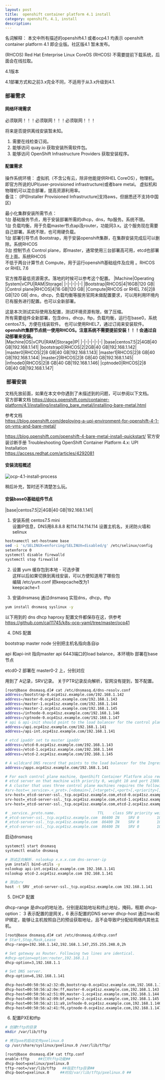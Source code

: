 ```yaml
---
layout: post
title:  openshift container platform 4.1 install 
category: openshift，4.1, install 
description: 
---
```




名词解释：
本文中所有描述的openshift4.1 或者ocp4.1 均表示 openshift container platform 4.1 即企业版。社区版4.1 暂未发布。

(RHCOS)  Red Hat Enterprise Linux CoreOS (RHCOS) 不需要提前下载系统，后面会在线拉取。

4.1版本


4.1部署方式和之前3.x完全不同，不适用于从3.x升级到4.1.



### 部署需求

#### 网络环境需求
必须联网！！！必须联网！！！必须联网！！！

将来是否提供离线安装暂未知。
1. 需要在线检查订阅。
2. 能够访问 quay.io 获取安装所需软件包。
3. 能够访问 OpenShift Infrastructure Providers 获取安装程序。

#### 配置需求
操作系统环境： 虚拟机（不含公有云，除非他能提供RHEL CoreOS），物理机。 即官方所说的UPI(user-provisioned infrastructure)或者bare metal。 虚拟机和物理机可以混合部署，提高资源利用率。  
备注： (IPI[Installer Provisioned Infrastructure]支持aws，但据悉还不支持中国区)

最小化集群安装所需节点：  
1台 基础服务节点，用于安装部署所需的dhcp，dns，ftp服务。系统不限。  
1台 负载均衡，用于负载master节点api及router，功能同3.x。这个服务现在需要自己部署。系统不限，也可用硬负载。  
1台 部署引导节点 Bootstrap，用于安装openshift集群，在集群安装完成后可以删除。系统RHCOS  
3台 控制节点 Control plane，即master，通常使用三台部署高可用，etcd也部署在上面。系统RHCOS  
不低于两台计算节点 Compute，用于运行openshift基础组件及应用 。RHCOS or RHEL 7.6  

官方推荐最低资源需求。落地的时候可以参考这个配置。
|Machine|Operating System|vCPU|RAM|Storage|
|-|-|-|-|-|
|Bootstrap|RHCOS|4|16GB|120 GB|
|Control plane|RHCOS|4|16 GB|120 GB|
|Compute|RHCOS or RHEL 7.6|2|8 GB|120 GB|
dns，dhcp，负载均衡等服务官网未做配置要求，可以用利用环境内已有服务进行配置。也可以全新部署。

这是本次测试实际使用及配置，测试环境资源有限，做了压缩。  
所有需要组件全新部署，包含dns，dhcp，ftp，负载均衡，运行在base0，系统centos7.5，方便在线装软件。 也可以使用RHEL7，通过订阅来安装软件。
**openshift集群节点统一使用RHCOS。注意系统不需要提前安装！！！会通过自动部署来安装。**  
|Machine|OS|vCPU|RAM|Storage|IP|
|-|-|-|-|-|-|
|base|centos7.5|2|4GB|40 GB|192.168.1.141|
|bootstrap0|RHCOS|2|2GB|40 GB|192.168.1.142|
|master0|RHCOS|2|8 GB|40 GB|192.168.1.143|
|master1|RHCOS|2|8 GB|40 GB|192.168.1.144|
|master2|RHCOS|2|8 GB|40 GB|192.168.1.145|
|infnode0|RHCOS|2|8 GB|40 GB|192.168.1.146|
|cptnode0|RHCOS|2|8 GB|40 GB|192.168.1.147|

###  部署安装
文档先放前面，如果在本文中你遇到了未描述到的问题，可以参阅以下文档。  
官方部署文档 
https://docs.openshift.com/container-platform/4.1/installing/installing_bare_metal/installing-bare-metal.html

参考文档  
https://blog.openshift.com/deploying-a-upi-environment-for-openshift-4-1-on-vms-and-bare-metal/

https://blog.openshift.com/openshift-4-bare-metal-install-quickstart/
官方安装诊断手册
Troubleshooting OpenShift Container Platform 4.x: UPI Installation  
https://access.redhat.com/articles/4292081

#### 安装流程概述
![ocp-4.1-install-process](../image/ocp-4.1-install-process.png)


稍后补充，暂时还不清楚怎么玩。

#### 安装base0基础组件节点
|base|centos7.5|2|4GB|40 GB|192.168.1.141|
1. 安装系统 centos7.5 mini  
设置IP信息，DNS用8.8.8.8 和114.114.114.114
设置主机名，关闭防火墙和selinux
```bash
hostnamectl set-hostname base
sed -i 's/SELINUX=enforcing/SELINUX=disabled/g' /etc/selinux/config
setenforce 0
systemctl disable firewalld
systemctl stop firewalld

```
2. 设置 yum 缓存包到本地 - 可选步骤  
这样以后如果切换到离线安装，可以方便知道用了哪些包  
编辑 /etc/yum.conf 把keepcache改为1  
keepcache=1

3. 安装dnsmasq
通过dnsmasq 实现dns，dhcp，tftp
```bash
yum install dnsmasq syslinux -y
```
以下用到的 dns dhcp haproxy 配置文件都保存在这，供参考
https://github.com/cai11745/k8s-ocp-yaml/tree/master/ocp41

 4. DNS 配置

 bootstrap master node 分别把主机名指向各自ip

 api 和api-init 指向master api 6443端口的load balance，本环境lb 部署在base节点

 etcd0-2 部署在 master0-2 上，分别对应

用到了 A记录，SRV记录。 关于PTR记录反向解析，官网没有提到，暂不配置。

```bash
[root@base dnsmasq.d]# cat /etc/dnsmasq.d/dns-resolv.conf 
address=/bootstrap-0.ocp41sz.example.com/192.168.1.142
address=/master-0.ocp41sz.example.com/192.168.1.143
address=/master-1.ocp41sz.example.com/192.168.1.144
address=/master-2.ocp41sz.example.com/192.168.1.145
address=/infnode-0.ocp41sz.example.com/192.168.1.146
address=/cptnode-0.ocp41sz.example.com/192.168.1.147
# api & api-init should point to the load balancer for the control plane machines.
address=/api.ocp41sz.example.com/192.168.1.141
address=/api-int.ocp41sz.example.com/192.168.1.141

# etcd ipaddr set to master ipaddr
address=/etcd-0.ocp41sz.example.com/192.168.1.143
address=/etcd-1.ocp41sz.example.com/192.168.1.144
address=/etcd-2.ocp41sz.example.com/192.168.1.145

# A wildcard DNS record that points to the load balancer for the Ingress router pods.
address=/apps.ocp41sz.example.com/192.168.1.141

# For each control plane machine, OpenShift Container Platform also requires a SRV DNS record for \
# etcd server on that machine with priority 0, weight 10 and port 2380. 
# A cluster that uses three control plane machines requires the following records:
#srv-host=<_service>.<_prot>.[<domain>],[<target>[,<port>[,<priority>[,<weight>]]]]
srv-host=_etcd-server-ssl._tcp.ocp41sz.example.com,etcd-0.ocp41sz.example.com,2380,0,10
srv-host=_etcd-server-ssl._tcp.ocp41sz.example.com,etcd-1.ocp41sz.example.com,2380,0,10
srv-host=_etcd-server-ssl._tcp.ocp41sz.example.com,etcd-2.ocp41sz.example.com,2380,0,10

# _service._proto.name.                   TTL    class SRV priority weight port target.
#_etcd-server-ssl._tcp.ocp41sz.example.com  86400 IN    SRV 0        10     2380 etcd-0.ocp41sz.example.com.
#_etcd-server-ssl._tcp.ocp41sz.example.com  86400 IN    SRV 0        10     2380 etcd-1.ocp41sz.example.com.
#_etcd-server-ssl._tcp.ocp41sz.example.com  86400 IN    SRV 0        10     2380 etcd-2.ocp41sz.example.com.
```

启动dnsmasq
```bash
systemctl start dnsmasq
systemctl enable dnsmasq

# 测试正向解析. nslookup x.x.x.com dns-server-ip
yum install bind-utils -y
nslookup api-int.ocp41sz.example.com 192.168.1.141
nslookup etcd-2.ocp41sz.example.com 192.168.1.141

# 测试srv
host -t SRV _etcd-server-ssl._tcp.ocp41sz.example.com 192.168.1.141
```

5. DHCP 配置

dhcp-range 是dhcp的地址池，分别是起始地址和终止地址，掩码，租期
dhcp-option： 3 表示配置的是网关，6 表示配置的DNS server
dhcp-host 通过mac和IP绑定，能够让主机按照自己的预设获取地址，且不会导致IP分配给网络内其他主机。

```bash
[root@base dnsmasq.d]# cat /etc/dnsmasq.d/dhcp.conf 
# Start,Stop,Mask,Lease
dhcp-range=192.168.1.142,192.168.1.147,255.255.248.0,2h

# Set gateway as Router. Following two lines are identical.
#dhcp-option=option:router,192.168.1.1
dhcp-option=3,192.168.1.1

# Set DNS server.
dhcp-option=6,192.168.1.141

dhcp-host=00:50:56:a2:32:db,bootstrap-0.ocp41sz.example.com,192.168.1.142
dhcp-host=00:50:56:a2:0e:ff,master-0.ocp41sz.example.com,192.168.1.143
dhcp-host=00:50:56:a2:51:09,master-1.ocp41sz.example.com,192.168.1.144
dhcp-host=00:50:56:a2:09:bf,master-2.ocp41sz.example.com,192.168.1.145
dhcp-host=00:50:56:a2:11:a9,infnode-0.ocp41sz.example.com,192.168.1.146
dhcp-host=00:50:56:a2:41:f6,cptnode-0.ocp41sz.example.com,192.168.1.147

```

6. 配置PXE和tftp

```bash
# 创建tftp的目录
mkdir /var/lib/tftp

# 拷贝pxe的启动文件pxelinux.0
cp /usr/share/syslinux/pxelinux.0 /var/lib/tftp/

[root@base dnsmasq.d]# cat tftp.conf 
enable-tftp    ##打开tftp功能##
dhcp-boot=pxelinux/pxelinux.0
tftp-root=/var/lib/tftp   ##指定tftp目录##
dhcp-boot=pxelinux.0     ##对应/var/lib/tftp/pxelinux.0 ##
```



